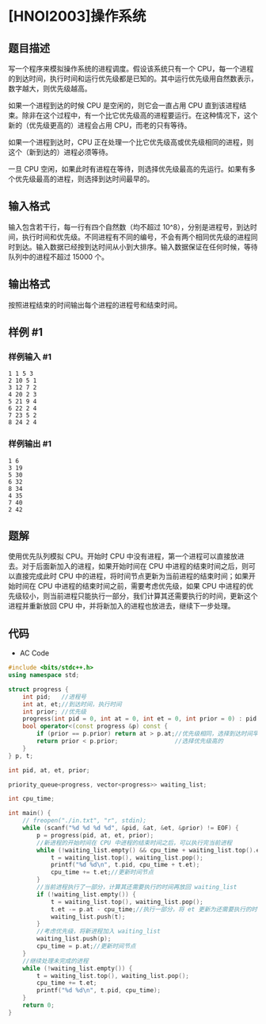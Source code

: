 # [HNOI2003]操作系统

## 题目描述

写一个程序来模拟操作系统的进程调度。假设该系统只有一个 CPU，每一个进程的到达时间，执行时间和运行优先级都是已知的。其中运行优先级用自然数表示，数字越大，则优先级越高。

如果一个进程到达的时候 CPU 是空闲的，则它会一直占用 CPU 直到该进程结束。除非在这个过程中，有一个比它优先级高的进程要运行。在这种情况下，这个新的（优先级更高的）进程会占用 CPU，而老的只有等待。

如果一个进程到达时，CPU 正在处理一个比它优先级高或优先级相同的进程，则这个（新到达的）进程必须等待。

一旦 CPU 空闲，如果此时有进程在等待，则选择优先级最高的先运行。如果有多个优先级最高的进程，则选择到达时间最早的。

## 输入格式

输入包含若干行，每一行有四个自然数（均不超过 10^8），分别是进程号，到达时间，执行时间和优先级。不同进程有不同的编号，不会有两个相同优先级的进程同时到达。输入数据已经按到达时间从小到大排序。输入数据保证在任何时候，等待队列中的进程不超过 15000 个。

## 输出格式

按照进程结束的时间输出每个进程的进程号和结束时间。

## 样例 #1

### 样例输入 #1

```
1 1 5 3
2 10 5 1
3 12 7 2
4 20 2 3
5 21 9 4
6 22 2 4
7 23 5 2
8 24 2 4
```

### 样例输出 #1

```
1 6
3 19
5 30
6 32
8 34
4 35
7 40
2 42
```

## 题解

使用优先队列模拟 CPU。开始时 CPU 中没有进程，第一个进程可以直接放进去。对于后面新加入的进程，如果开始时间在 CPU 中进程的结束时间之后，则可以直接完成此时 CPU 中的进程，将时间节点更新为当前进程的结束时间；如果开始时间在 CPU 中进程的结束时间之前，需要考虑优先级，如果 CPU 中进程的优先级较小，则当前进程只能执行一部分，我们计算其还需要执行的时间，更新这个进程并重新放回 CPU 中，并将新加入的进程也放进去，继续下一步处理。

## 代码

- AC Code

```c++
#include <bits/stdc++.h>
using namespace std;

struct progress {
    int pid;   //进程号
    int at, et;//到达时间，执行时间
    int prior; //优先级
    progress(int pid = 0, int at = 0, int et = 0, int prior = 0) : pid(pid), at(at), et(et), prior(prior) {}
    bool operator<(const progress &p) const {
        if (prior == p.prior) return at > p.at;//优先级相同，选择到达时间早的
        return prior < p.prior;                //选择优先级高的
    }
} p, t;

int pid, at, et, prior;

priority_queue<progress, vector<progress>> waiting_list;

int cpu_time;

int main() {
    // freopen("./in.txt", "r", stdin);
    while (scanf("%d %d %d %d", &pid, &at, &et, &prior) != EOF) {
        p = progress(pid, at, et, prior);
        //新进程的开始时间在 CPU 中进程的结束时间之后，可以执行完当前进程
        while (!waiting_list.empty() && cpu_time + waiting_list.top().et <= p.at) {
            t = waiting_list.top(), waiting_list.pop();
            printf("%d %d\n", t.pid, cpu_time + t.et);
            cpu_time += t.et;//更新时间节点
        }
        //当前进程执行了一部分，计算其还需要执行的时间再放回 waiting_list
        if (!waiting_list.empty()) {
            t = waiting_list.top(), waiting_list.pop();
            t.et -= p.at - cpu_time;//执行一部分，将 et 更新为还需要执行的时间
            waiting_list.push(t);
        }
        //考虑优先级，将新进程加入 waiting_list
        waiting_list.push(p);
        cpu_time = p.at;//更新时间节点
    }
    //继续处理未完成的进程
    while (!waiting_list.empty()) {
        t = waiting_list.top(), waiting_list.pop();
        cpu_time += t.et;
        printf("%d %d\n", t.pid, cpu_time);
    }
    return 0;
}
```
